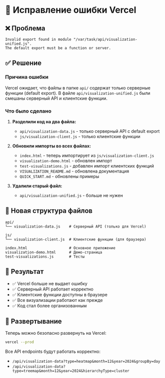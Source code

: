 # 🔧 Исправление ошибки Vercel

## ❌ Проблема
```
Invalid export found in module "/var/task/api/visualization-unified.js".
The default export must be a function or server.
```

## ✅ Решение

### Причина ошибки
Vercel ожидает, что файлы в папке `api/` содержат только серверные функции (default export). В файле `api/visualization-unified.js` были смешаны серверный API и клиентские функции.

### Что было сделано

1. **Разделили код на два файла:**
   - `api/visualization-data.js` - только серверный API с default export
   - `js/visualization-client.js` - только клиентские функции

2. **Обновили импорты во всех файлах:**
   - `index.html` - теперь импортирует из `js/visualization-client.js`
   - `visualization-demo.html` - обновлен импорт
   - `test-visualizations.js` - добавлен импорт клиентских функций
   - `VISUALIZATION_README.md` - обновлена документация
   - `QUICK_START.md` - обновлены примеры

3. **Удалили старый файл:**
   - `api/visualization-unified.js` - больше не нужен

## 📁 Новая структура файлов

```
api/
└── visualization-data.js    # Серверный API (только для Vercel)

js/
└── visualization-client.js  # Клиентские функции (для браузера)

index.html                   # Основное приложение
visualization-demo.html      # Демо-страница
test-visualizations.js       # Тесты
```

## 🎯 Результат

- ✅ Vercel больше не выдает ошибку
- ✅ Серверный API работает корректно
- ✅ Клиентские функции доступны в браузере
- ✅ Все визуализации работают как прежде
- ✅ Код стал более организованным

## 🚀 Развертывание

Теперь можно безопасно развернуть на Vercel:

```bash
vercel --prod
```

Все API endpoints будут работать корректно:
- `/api/visualization-data?type=heatmap&month=12&year=2024&groupBy=day`
- `/api/visualization-data?type=treemap&month=12&year=2024&hierarchyType=cluster` 